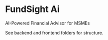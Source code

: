 # FundSight Ai 
 
AI-Powered Financial Advisor for MSMEs 
 
See backend and frontend folders for structure. 
